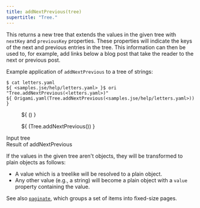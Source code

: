 ```yaml
---
title: addNextPrevious(tree)
supertitle: "Tree."
---
```


This returns a new tree that extends the values in the given tree with `nextKey` and `previousKey` properties. These properties will indicate the keys of the next and previous entries in the tree. This information can then be used to, for example, add links below a blog post that take the reader to the next or previous post.

Example application of `addNextPrevious` to a tree of strings:

```console
$ cat letters.yaml
${ <samples.jse/help/letters.yaml> }$ ori "Tree.addNextPrevious(<letters.yaml>)"
${ Origami.yaml(Tree.addNextPrevious(<samples.jse/help/letters.yaml>)) }
```

<div class="sideBySide">
  <figure>
    ${ <svg.js>(<samples.jse/help/letters.yaml>) }
  </figure>
  <figure>
    ${ <svg.js>(Tree.addNextPrevious(<samples.jse/help/letters.yaml>)) }
  </figure>
  <figcaption>Input tree</figcaption>
  <figcaption>Result of addNextPrevious</figcaption>
</div>

If the values in the given tree aren't objects, they will be transformed to plain objects as follows:

- A value which is a treelike will be resolved to a plain object.
- Any other value (e.g., a string) will become a plain object with a `value` property containing the value.

See also [`paginate`](paginate.html), which groups a set of items into fixed-size pages.
